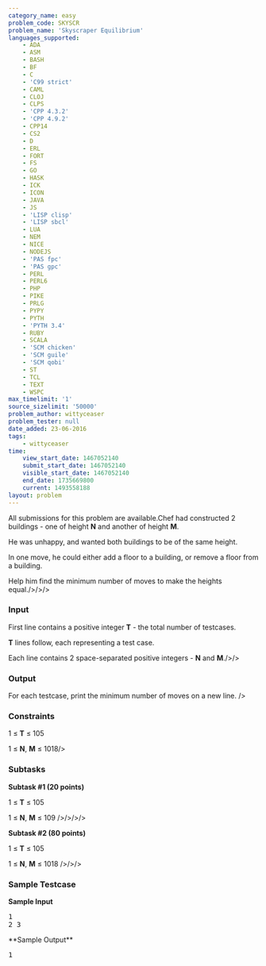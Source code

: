 ```yaml
---
category_name: easy
problem_code: SKYSCR
problem_name: 'Skyscraper Equilibrium'
languages_supported:
    - ADA
    - ASM
    - BASH
    - BF
    - C
    - 'C99 strict'
    - CAML
    - CLOJ
    - CLPS
    - 'CPP 4.3.2'
    - 'CPP 4.9.2'
    - CPP14
    - CS2
    - D
    - ERL
    - FORT
    - FS
    - GO
    - HASK
    - ICK
    - ICON
    - JAVA
    - JS
    - 'LISP clisp'
    - 'LISP sbcl'
    - LUA
    - NEM
    - NICE
    - NODEJS
    - 'PAS fpc'
    - 'PAS gpc'
    - PERL
    - PERL6
    - PHP
    - PIKE
    - PRLG
    - PYPY
    - PYTH
    - 'PYTH 3.4'
    - RUBY
    - SCALA
    - 'SCM chicken'
    - 'SCM guile'
    - 'SCM qobi'
    - ST
    - TCL
    - TEXT
    - WSPC
max_timelimit: '1'
source_sizelimit: '50000'
problem_author: wittyceaser
problem_tester: null
date_added: 23-06-2016
tags:
    - wittyceaser
time:
    view_start_date: 1467052140
    submit_start_date: 1467052140
    visible_start_date: 1467052140
    end_date: 1735669800
    current: 1493558188
layout: problem
---
```

All submissions for this problem are available.Chef had constructed 2 buildings - one of height **N** and another of height **M**.

He was unhappy, and wanted both buildings to be of the same height.

In one move, he could either add a floor to a building, or remove a floor from a building.

Help him find the minimum number of moves to make the heights equal./>/>/>

### Input

First line contains a positive integer **T** - the total number of testcases.

**T** lines follow, each representing a test case.

Each line contains 2 space-separated positive integers - **N** and **M**./>/>

### Output

For each testcase, print the minimum number of moves on a new line.
/>

### Constraints

1 ≤ **T** ≤ 105

1 ≤ **N**, **M** ≤ 1018/>

### Subtasks



**Subtask #1 (20 points)**

1 ≤ **T** ≤ 105

1 ≤ **N**, **M** ≤ 109
/>/>/>/>

**Subtask #2 (80 points)**

1 ≤ **T** ≤ 105

1 ≤ **N**, **M** ≤ 1018
/>/>/>

### Sample Testcase

**Sample Input**

<pre>
1
2 3
</pre>**Sample Output**

<pre>
1
</pre>